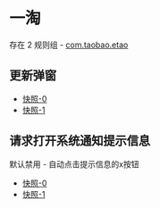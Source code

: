 # 一淘

存在 2 规则组 - [com.taobao.etao](/src/apps/com.taobao.etao.ts)

## 更新弹窗

- [快照-0](https://gkd-kit.gitee.io/import/12684250)
- [快照-1](https://gkd-kit.gitee.io/import/12684244)

## 请求打开系统通知提示信息

默认禁用 - 自动点击提示信息的x按钮

- [快照-0](https://gkd-kit.gitee.io/import/12684278)
- [快照-1](https://gkd-kit.gitee.io/import/12684351)
